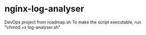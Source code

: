 # nginx-log-analyser
DevOps project from roadmap.sh 
To make the script executable, run "chmod +x log-analyser.sh"
